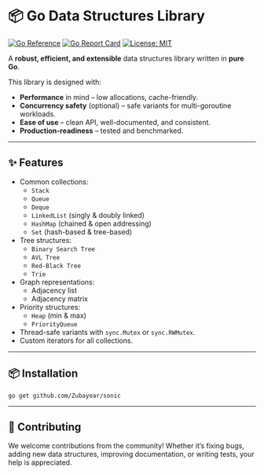 # 📦 Go Data Structures Library

[![Go Reference](https://pkg.go.dev/badge/github.com/Zubayear/sonic.svg)](https://pkg.go.dev/github.com/Zubayear/sonic)
[![Go Report Card](https://goreportcard.com/badge/github.com/Zubayear/sonic)](https://goreportcard.com/report/github.com/Zubayear/sonic)
[![License: MIT](https://img.shields.io/badge/License-MIT-yellow.svg)](LICENSE)

A **robust, efficient, and extensible** data structures library written in **pure Go**.

This library is designed with:
- **Performance** in mind – low allocations, cache-friendly.
- **Concurrency safety** (optional) – safe variants for multi-goroutine workloads.
- **Ease of use** – clean API, well-documented, and consistent.
- **Production-readiness** – tested and benchmarked.

---

## ✨ Features

- Common collections:
  - `Stack`
  - `Queue`
  - `Deque`
  - `LinkedList` (singly & doubly linked)
  - `HashMap` (chained & open addressing)
  - `Set` (hash-based & tree-based)
- Tree structures:
  - `Binary Search Tree`
  - `AVL Tree`
  - `Red-Black Tree`
  - `Trie`
- Graph representations:
  - Adjacency list
  - Adjacency matrix
- Priority structures:
  - `Heap` (min & max)
  - `PriorityQueue`
- Thread-safe variants with `sync.Mutex` or `sync.RWMutex`.
- Custom iterators for all collections.

---

## 📦 Installation

```
go get github.com/Zubayear/sonic
```


---

## 🤝 Contributing

We welcome contributions from the community! Whether it’s fixing bugs, adding new data structures, improving documentation, or writing tests, your help is appreciated.

